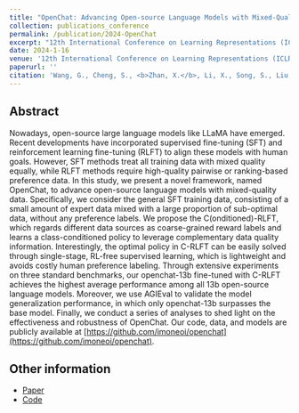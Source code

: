 ```yaml
---
title: "OpenChat: Advancing Open-source Language Models with Mixed-Quality Data"
collection: publications_conference
permalink: /publication/2024-OpenChat
excerpt: "12th International Conference on Learning Representations (ICLR 2024)."
date: 2024-1-16
venue: '12th International Conference on Learning Representations (ICLR 2024).'
paperurl: ''
citation: 'Wang, G., Cheng, S., <b>Zhan, X.</b>, Li, X., Song, S., Liu, Y. OpenChat: Advancing Open-source Language Models with Mixed-Quality Data. In the <i>12th International Conference on Learning Representations (ICLR 2024)</i>.'
---
```



Abstract
---
Nowadays, open-source large language models like LLaMA have emerged. Recent developments have incorporated supervised fine-tuning (SFT) and reinforcement learning fine-tuning (RLFT) to align these models with human goals. However, SFT methods treat all training data with mixed quality equally, while RLFT methods require high-quality pairwise or ranking-based preference data. In this study, we present a novel framework, named OpenChat, to advance open-source language models with mixed-quality data. Specifically, we consider the general SFT training data, consisting of a small amount of expert data mixed with a large proportion of sub-optimal data, without any preference labels. We propose the C(onditioned)-RLFT, which regards different data sources as coarse-grained reward labels and learns a class-conditioned policy to leverage complementary data quality information. Interestingly, the optimal policy in C-RLFT can be easily solved through single-stage, RL-free supervised learning, which is lightweight and avoids costly human preference labeling. Through extensive experiments on three standard benchmarks, our openchat-13b fine-tuned with C-RLFT achieves the highest average performance among all 13b open-source language models. Moreover, we use AGIEval to validate the model generalization performance, in which only openchat-13b surpasses the base model. Finally, we conduct a series of analyses to shed light on the effectiveness and robustness of OpenChat. Our code, data, and models are publicly available at [https://github.com/imoneoi/openchat](https://github.com/imoneoi/openchat).

Other information
---
* [Paper](https://openreview.net/forum?id=AOJyfhWYHf)
* [Code](https://github.com/imoneoi/openchat)